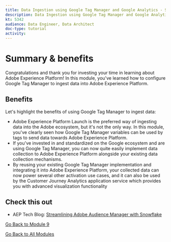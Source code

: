 ```yaml
---
title: Data Ingestion using Google Tag Manager and Google Analytics - Summary
description: Data Ingestion using Google Tag Manager and Google Analytics - Summary
kt: 5342
audience: Data Engineer, Data Architect
doc-type: tutorial
activity: 
---
```


# Summary & benefits

Congratulations and thank you for investing your time in learning about Adobe Experience Platform! 
In this module, you've learned how to configure Google Tag Manager to ingest data into Adobe Experience Platform. 

## Benefits

Let's highlight the benefits of using Google Tag Manager to ingest data:

- Adobe Experience Platform Launch is the preferred way of ingesting data into the Adobe ecosystem, but it's not the only way. In this module, you've clearly seen how Google Tag Manager variables can be used by tags to send data towards Adobe Experience Platform.
- If you've invested in and standardized on the Google ecosystem and are using Google Tag Manager, you can now quite easily implement data collection to Adobe Experience Platform alongside your existing data collection mechanisms.
- By reusing your existing Google Tag Manager implementation and integrating it into Adobe Experience Platform, your collected data can now power several other activation use cases, and it can also be used by the Customer Journey Analytics application service which provides you with advanced visualization functionality

## Check this out

- AEP Tech Blog: [Streamlining Adobe Audience Manager with Snowflake](https://medium.com/adobetech/streamlining-adobe-audience-manager-with-snowflake-5ff5b484e9c6)

[Go Back to Module 9](./data-ingestion-using-google-tag-manager-and-google-analytics.md)

[Go Back to All Modules](../../overview.md)
